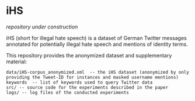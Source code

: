 # iHS #

*repository under construction*

iHS (short for illegal hate speech) is a dataset of German Twitter messages annotated for potentially illegal hate speech and mentions of identity terms.

This repository provides the anonymized dataset and supplementary material:

    data/iHS-corpus_anonymized.xml  -- the iHS dataset (anonymized by only providing the Tweet-ID for instances and masked username mentions)
    keywords  -- list of keywords used to query Twitter data
    src/ -- source code for the experiments described in the paper
    logs/ -- log files of the conducted experiments 

